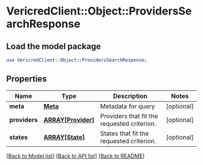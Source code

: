 # VericredClient::Object::ProvidersSearchResponse

## Load the model package
```perl
use VericredClient::Object::ProvidersSearchResponse;
```

## Properties
Name | Type | Description | Notes
------------ | ------------- | ------------- | -------------
**meta** | [**Meta**](Meta.md) | Metadata for query | [optional] 
**providers** | [**ARRAY[Provider]**](Provider.md) | Providers that fit the requested criterion. | [optional] 
**states** | [**ARRAY[State]**](State.md) | States that fit the requested criterion. | [optional] 

[[Back to Model list]](../README.md#documentation-for-models) [[Back to API list]](../README.md#documentation-for-api-endpoints) [[Back to README]](../README.md)


